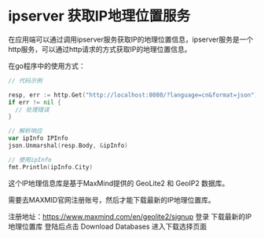 # ipserver 获取IP地理位置服务

在应用端可以通过调用ipserver服务获取IP的地理位置信息，ipserver服务是一个http服务，可以通过http请求的方式获取IP的地理位置信息。

在go程序中的使用方式：

```go
// 代码示例 

resp, err := http.Get("http://localhost:8080/?language=cn&format=json")
if err != nil {
  // 处理错误
}

// 解析响应
var ipInfo IPInfo 
json.Unmarshal(resp.Body, &ipInfo)

// 使用ipInfo
fmt.Println(ipInfo.City)

```



这个IP地理信息库是基于MaxMind提供的 GeoLite2 和 GeoIP2 数据库。

需要去MAXMID官网注册账号，然后才能下载最新的IP地理位置库。

注册地址：https://www.maxmind.com/en/geolite2/signup
登录
下载最新的IP地理位置库
登陆后点击 Download Databases 进入下载选择页面
